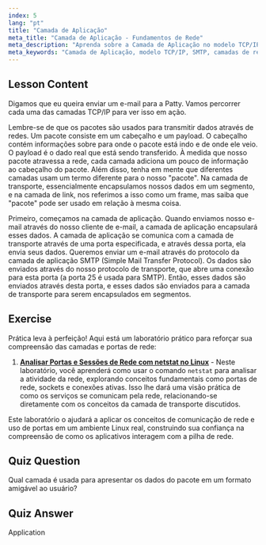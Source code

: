 ```yaml
---
index: 5
lang: "pt"
title: "Camada de Aplicação"
meta_title: "Camada de Aplicação - Fundamentos de Rede"
meta_description: "Aprenda sobre a Camada de Aplicação no modelo TCP/IP, como ela lida com dados para e-mail (SMTP) e seu papel na comunicação de rede. Entenda as camadas de rede."
meta_keywords: "Camada de Aplicação, modelo TCP/IP, SMTP, camadas de rede, rede Linux, tutorial para iniciantes, comunicação de rede"
---
```


## Lesson Content

Digamos que eu queira enviar um e-mail para a Patty. Vamos percorrer cada uma das camadas TCP/IP para ver isso em ação.

Lembre-se de que os pacotes são usados para transmitir dados através de redes. Um pacote consiste em um cabeçalho e um payload. O cabeçalho contém informações sobre para onde o pacote está indo e de onde ele veio. O payload é o dado real que está sendo transferido. À medida que nosso pacote atravessa a rede, cada camada adiciona um pouco de informação ao cabeçalho do pacote. Além disso, tenha em mente que diferentes camadas usam um termo diferente para o nosso "pacote". Na camada de transporte, essencialmente encapsulamos nossos dados em um segmento, e na camada de link, nos referimos a isso como um frame, mas saiba que "pacote" pode ser usado em relação à mesma coisa.

Primeiro, começamos na camada de aplicação. Quando enviamos nosso e-mail através do nosso cliente de e-mail, a camada de aplicação encapsulará esses dados. A camada de aplicação se comunica com a camada de transporte através de uma porta especificada, e através dessa porta, ela envia seus dados. Queremos enviar um e-mail através do protocolo da camada de aplicação SMTP (Simple Mail Transfer Protocol). Os dados são enviados através do nosso protocolo de transporte, que abre uma conexão para esta porta (a porta 25 é usada para SMTP). Então, esses dados são enviados através desta porta, e esses dados são enviados para a camada de transporte para serem encapsulados em segmentos.

## Exercise

Prática leva à perfeição! Aqui está um laboratório prático para reforçar sua compreensão das camadas e portas de rede:

1. **[Analisar Portas e Sessões de Rede com netstat no Linux](https://labex.io/pt/labs/comptia-analyze-network-ports-and-sessions-with-netstat-in-linux-592741)** - Neste laboratório, você aprenderá como usar o comando `netstat` para analisar a atividade da rede, explorando conceitos fundamentais como portas de rede, sockets e conexões ativas. Isso lhe dará uma visão prática de como os serviços se comunicam pela rede, relacionando-se diretamente com os conceitos da camada de transporte discutidos.

Este laboratório o ajudará a aplicar os conceitos de comunicação de rede e uso de portas em um ambiente Linux real, construindo sua confiança na compreensão de como os aplicativos interagem com a pilha de rede.

## Quiz Question

Qual camada é usada para apresentar os dados do pacote em um formato amigável ao usuário?

## Quiz Answer

Application
